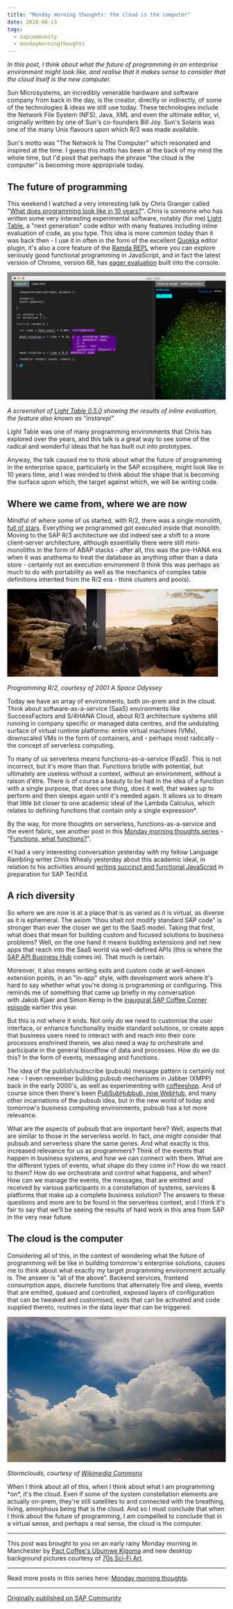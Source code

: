 ```yaml
---
title: "Monday morning thoughts: the cloud is the computer"
date: 2018-08-13
tags:
  - sapcommunity
  - mondaymorningthoughts
---
```

*In this post, I think about what the future of programming in an
enterprise environment might look like, and realise that it makes sense
to consider that the cloud itself is the new computer.*

Sun Microsystems, an incredibly venerable hardware and software company
from back in the day, is the creator, directly or indirectly, of some of
the technologies & ideas we still use today. These technologies include
the Network File System (NFS), Java, XML and even the ultimate editor,
vi, originally written by one of Sun's co-founders Bill Joy. Sun's
Solaris was one of the many Unix flavours upon which R/3 was made
available.

Sun's motto was "The Network Is The Computer" which resonated and
inspired at the time. I guess this motto has been at the back of my mind
the whole time, but I'd posit that perhaps the phrase "the cloud is
the computer" is becoming more appropriate today.

## The future of programming

This weekend I watched a very interesting talk by Chris Granger called
"[What does programming look like in 10
years?](https://www.youtube.com/watch?v=zQo4jUVWI_I)". Chris is someone
who has written some very interesting experimental software, notably
(for me) [Light Table](http://lighttable.com/), a "next generation"
code editor with many features including inline evaluation of code, as
you type. This idea is more common today than it was back then - I use
it in often in the form of the excellent
[Quokka](https://quokkajs.com/) editor plugin, it's also a core feature
of the [Ramda REPL](https://ramdajs.com/repl/) where you can explore
seriously good functional programming in JavaScript, and in fact the
latest version of Chrome, version 68, has [eager
evaluation](https://developers.google.com/web/updates/2018/05/devtools#eagerevaluation)
built into the console.

![Image result for lighttable](/images/2018/08/watches.png)

*A screenshot of [Light Table
0.5.0](http://www.chris-granger.com/2013/08/22/light-table-050/) showing
the results of inline evaluation, the feature also known as "instarepl"*

Light Table was one of many programming environments that Chris has
explored over the years, and this talk is a great way to see some of the
radical and wonderful ideas that he has built out into prototypes.

Anyway, the talk caused me to think about what the future of programming
in the enterprise space, particularly in the SAP ecosphere, might look
like in 10 years time, and I was minded to think about the shape that is
becoming the surface upon which, the target against which, we will be
writing code.

## Where we came from, where we are now

Mindful of where some of us started, with R/2, there was a single
monolith, [full of stars](http://wiki.c2.com/?MyGodItsFullOfStars).
Everything we programmed got executed inside that monolith. Moving to
the SAP R/3 architecture we did indeed see a shift to a more
client-server architecture, although essentially there were still
mini-monoliths in the form of ABAP stacks - after all, this was the
pre-HANA era when it was anathema to treat the database as anything
other than a data store - certainly not an execution environment (I
think this was perhaps as much to do with portability as well as the
mechanics of complex table definitions inherited from the R/2 era -
think clusters and pools).

![](/images/2018/08/Screen-Shot-2018-08-13-at-08.15.17.png)

*Programming R/2, courtesy of 2001 A Space Odyssey*

Today we have an array of environments, both on-prem and in the cloud.
Think about software-as-a-service (SaaS) environments like
SuccessFactors and S/4HANA Cloud, about R/3 architecture systems still
running in company specific or managed data centres, and the undulating
surface of virtual runtime platforms: entire virtual machines (VMs),
downscaled VMs in the form of containers, and - perhaps most radically -
the concept of serverless computing.

To many of us serverless means functions-as-a-service (FaaS). This is
not incorrect, but it's more than that. Functions bristle with
potential, but ultimately are useless without a context, without an
environment, without a raison d'être. There is of course a beauty to be
had in the idea of a function with a single purpose, that does one
thing, does it well, that wakes up to perform and then sleeps again
until it's needed again. It allows us to dream that little bit closer
to one academic ideal of the Lambda Calculus, which relates to defining
functions that contain only a single expression\*.

By the way, for more thoughts on serverless, functions-as-a-service and
the event fabric, see another post in this [Monday morning thoughts
series](https://blogs.sap.com/tag/mondaymorningthoughts/) -
"[Functions, what
functions?](/blog/posts/2018/05/14/monday-morning-thoughts:-functions-what-functions/)".

\*I had a very interesting conversation yesterday with my fellow
Language Rambling writer Chris Whealy yesterday
about this academic ideal, in relation to his activities around [writing
succinct and functional
JavaScript](https://twitter.com/LogaRhythm/status/1027867611902689280) in
preparation for SAP TechEd.

## A rich diversity

So where we are now is at a place that is as varied as it is virtual, as
diverse as it is ephemeral. The axiom "thou shalt not modify standard
SAP code" is stronger than ever the closer we get to the SaaS model.
Taking that first, what does that mean for building custom and focused
solutions to business problems? Well, on the one hand it means building
extensions and net new apps that reach into the SaaS world via
well-defined APIs (this is where the [SAP API Business
Hub](https://api.sap.com/) comes in). That much is certain.

Moreover, it also means writing exits and custom code at well-known
extension points, in an "in-app" style, with development work where
it's hard to say whether what you're doing is programming or
configuring. This reminds me of something that came up briefly in my
conversation with Jakob Kjaer and Simon Kemp in the [inaugural SAP Coffee
Corner
episode](https://anchor.fm/sap-community-podcast/episodes/Episode-1---Interview-with-DJ-Adams-e1ac40)
earlier this year.

But this is not where it ends. Not only do we need to customise the user
interface, or enhance functionality inside standard solutions, or create
apps that business users need to interact with and reach into their core
processes enshrined therein, we also need a way to orchestrate and
participate in the general bloodflow of data and processes. How do we do
this? In the form of events, messaging and functions.

The idea of the publish/subscribe (pubsub) message pattern is certainly
not new - I even remember building pubsub mechanisms in Jabber (XMPP)
back in the early 2000's, as well as experimenting with
[coffeeshop](https://www.youtube.com/watch?v=1E_1B8TD6Kw&list=PLfctWmgNyOIcbRYRdPrbjN_ZM56Kc5YTL).
And of course since then there's been [PubSubHubbub, now
WebHub](https://en.wikipedia.org/wiki/WebSub), and many other
incarnations of the pubsub idea, but in the new world of today and
tomorrow's business computing environments, pubsub has a lot more
relevance.

What are the aspects of pubsub that are important here? Well, aspects
that are similar to those in the serverless world. In fact, one might
consider that pubsub and serverless share the same genes. And what
exactly is this increased relevance for us as programmers? Think of the
events that happen in business systems, and how we can connect with
them. What are the different types of events, what shape do they come
in? How do we react to them? How do we orchestrate and control what
happens, and when? How can we manage the events, the messages, that are
emitted and received by various participants in a constellation of
systems, services & platforms that make up a complete business solution?
The answers to these questions and more are to be found in the
serverless context, and I think it's fair to say that we'll be seeing
the results of hard work in this area from SAP in the very near future.

## The cloud is the computer

Considering all of this, in the context of wondering what the future of
programming will be like in building tomorrow's enterprise solutions,
causes me to think about what exactly my target programming environment
actually is. The answer is "all of the above". Backend services,
frontend consumption apps, discrete functions that alternately fire and
sleep, events that are emitted, queued and controlled, exposed layers of
configuration that can be tweaked and customised, exits that can be
activated and code supplied thereto, routines in the data layer that can
be triggered.

![File:Stormclouds.jpg](/images/2018/08/800px-Stormclouds.jpg)

*Stormclouds, courtesy of [Wikimedia
Commons](https://commons.wikimedia.org/wiki/File:Stormclouds.jpg)*

When I think about all of this, when I think about what I am programming
\*on\*, it's the cloud. Even if some of the system constellation
elements are actually on-prem, they're still satellites to and
connected with the breathing, living, amorphous being that is the cloud.
And so I must conclude that when I think about the future of
programming, I am compelled to conclude that in a virtual sense, and
perhaps a real sense, the cloud is the computer.

---

This post was brought to you on an early rainy Monday morning in
Manchester by [Pact Coffee's Ubumwe
Kigoma](https://www.pactcoffee.com/coffees/ubumwe-kigoma) and new
desktop background pictures courtesy of [70s Sci-Fi
Art](https://twitter.com/70sscifiart).

---

Read more posts in this series here: [Monday morning
thoughts](/tags/mondaymorningthoughts/).

---

[Originally published on SAP Community](https://community.sap.com/t5/technology-blogs-by-sap/monday-morning-thoughts-the-cloud-is-the-computer/ba-p/13383893)
